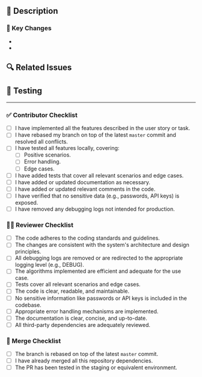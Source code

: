 ## 📝 Description

<!-- Provide a concise summary of the changes. Explain the purpose, approach, and impact of this PR. -->

### 🌟 Key Changes

- <!-- List the main changes introduced by this PR -->
-

## 🔍 Related Issues

<!-- Link to any related Jira issues or other PRs (e.g., Fixes #123). -->

## 🧪 Testing

<!-- Describe how you tested this PR, including local tests and any automated tests added. -->

---

### ✅ Contributor Checklist

- [ ] I have implemented all the features described in the user story or task.
- [ ] I have rebased my branch on top of the latest `master` commit and resolved all conflicts.
- [ ] I have tested all features locally, covering:
  - [ ] Positive scenarios.
  - [ ] Error handling.
  - [ ] Edge cases.
- [ ] I have added tests that cover all relevant scenarios and edge cases.
- [ ] I have added or updated documentation as necessary.
- [ ] I have added or updated relevant comments in the code.
- [ ] I have verified that no sensitive data (e.g., passwords, API keys) is exposed.
- [ ] I have removed any debugging logs not intended for production.

### 🕵️‍♂️ Reviewer Checklist

- [ ] The code adheres to the coding standards and guidelines.
- [ ] The changes are consistent with the system's architecture and design principles.
- [ ] All debugging logs are removed or are redirected to the appropriate logging level (e.g., DEBUG).
- [ ] The algorithms implemented are efficient and adequate for the use case.
- [ ] Tests cover all relevant scenarios and edge cases.
- [ ] The code is clear, readable, and maintainable.
- [ ] No sensitive information like passwords or API keys is included in the codebase.
- [ ] Appropriate error handling mechanisms are implemented.
- [ ] The documentation is clear, concise, and up-to-date.
- [ ] All third-party dependencies are adequately reviewed.

### 🚦 Merge Checklist

- [ ] The branch is rebased on top of the latest `master` commit.
- [ ] I have already merged all this repository dependencies.
- [ ] The PR has been tested in the staging or equivalent environment.
